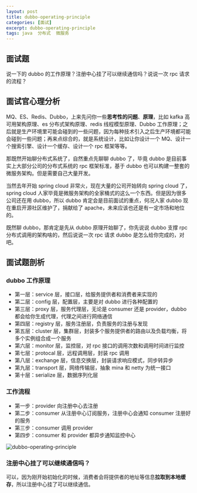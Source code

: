 ```yaml
---
layout: post
title: dubbo-operating-principle
categories: [面试]
excerpt: dubbo-operating-principle
tags: java  分布式  微服务  
---
```

## 面试题

说一下的 dubbo 的工作原理？注册中心挂了可以继续通信吗？说说一次 rpc 请求的流程？

## 面试官心理分析

MQ、ES、Redis、Dubbo，上来先问你一些**思考性的问题**、**原理**，比如 kafka 高可用架构原理、es 分布式架构原理、redis 线程模型原理、Dubbo 工作原理；之后就是生产环境里可能会碰到的一些问题，因为每种技术引入之后生产环境都可能会碰到一些问题；再来点综合的，就是系统设计，比如让你设计一个 MQ、设计一个搜索引擎、设计一个缓存、设计一个 rpc 框架等等。

那既然开始聊分布式系统了，自然重点先聊聊 dubbo 了，毕竟 dubbo 是目前事实上大部分公司的分布式系统的 rpc 框架标准，基于 dubbo 也可以构建一整套的微服务架构。但是需要自己大量开发。

当然去年开始 spring cloud 非常火，现在大量的公司开始转向 spring cloud 了，spring cloud 人家毕竟是微服务架构的全家桶式的这么一个东西。但是因为很多公司还在用 dubbo，所以 dubbo 肯定会是目前面试的重点，何况人家 dubbo 现在重启开源社区维护了，捐献给了 apache，未来应该也还是有一定市场和地位的。

既然聊 dubbo，那肯定是先从 dubbo 原理开始聊了，你先说说 dubbo 支撑 rpc 分布式调用的架构啥的，然后说说一次 rpc 请求 dubbo 是怎么给你完成的，对吧。

## 面试题剖析

### dubbo 工作原理

-   第一层：service 层，接口层，给服务提供者和消费者来实现的
-   第二层：config 层，配置层，主要是对 dubbo 进行各种配置的
-   第三层：proxy 层，服务代理层，无论是 consumer 还是 provider，dubbo 都会给你生成代理，代理之间进行网络通信
-   第四层：registry 层，服务注册层，负责服务的注册与发现
-   第五层：cluster 层，集群层，封装多个服务提供者的路由以及负载均衡，将多个实例组合成一个服务
-   第六层：monitor 层，监控层，对 rpc 接口的调用次数和调用时间进行监控
-   第七层：protocal 层，远程调用层，封装 rpc 调用
-   第八层：exchange 层，信息交换层，封装请求响应模式，同步转异步
-   第九层：transport 层，网络传输层，抽象 mina 和 netty 为统一接口
-   第十层：serialize 层，数据序列化层

### 工作流程

-   第一步：provider 向注册中心去注册
-   第二步：consumer 从注册中心订阅服务，注册中心会通知 consumer 注册好的服务
-   第三步：consumer 调用 provider
-   第四步：consumer 和 provider 都异步通知监控中心

![dubbo-operating-principle](../../../images/dubbo-operating-principle.png)

### 注册中心挂了可以继续通信吗？

可以，因为刚开始初始化的时候，消费者会将提供者的地址等信息**拉取到本地缓存**，所以注册中心挂了可以继续通信。
